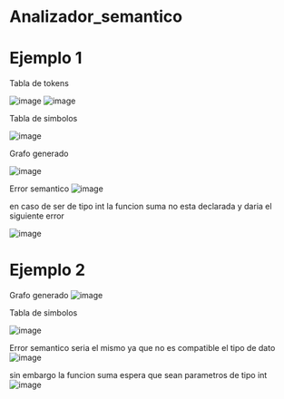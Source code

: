 # Analizador_semantico

# Ejemplo 1

Tabla de tokens

![image](https://github.com/user-attachments/assets/a3985675-bd34-4a6a-ae90-b7f6a82ca736)
![image](https://github.com/user-attachments/assets/a487e62f-3032-43fb-a466-375e6260146c)


Tabla de simbolos

![image](https://github.com/user-attachments/assets/b33c6111-a522-432f-a361-1e0928f38b21)

Grafo generado

![image](https://github.com/user-attachments/assets/2a9db269-cd7d-45b6-a62a-00766a660f5b)

Error semantico
![image](https://github.com/user-attachments/assets/172ec2ef-9d21-4824-8c59-e44b0a2389e9)


en caso de ser de tipo int la funcion suma no esta declarada y daria el siguiente error

![image](https://github.com/user-attachments/assets/99755ec6-9570-4b40-aae3-9460b59e4c06)


# Ejemplo 2
Grafo generado
![image](https://github.com/user-attachments/assets/5c3dc659-a884-4c88-b05d-3c201131d50b)


Tabla de simbolos

![image](https://github.com/user-attachments/assets/f1e61003-7d5e-4e7c-8f76-6a6485ff68fc)

Error semantico
seria el mismo ya que no es compatible el tipo de dato
![image](https://github.com/user-attachments/assets/addce518-3bab-4507-a204-106f58bba1f9)

sin embargo la funcion suma espera que sean parametros de tipo int
![image](https://github.com/user-attachments/assets/ec33b3c3-53ad-4ba2-a00e-ef5f1cbdafb0)





